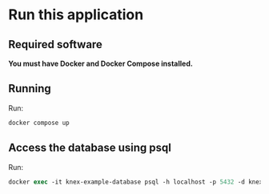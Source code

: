 # Run this application

## Required software

**You must have Docker and Docker Compose installed.**


## Running
Run:
```ps
docker compose up
```

## Access the database using psql
Run:
```ps
docker exec -it knex-example-database psql -h localhost -p 5432 -d knex-example -U postgres
```